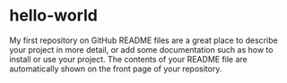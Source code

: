 # hello-world
My first repository on GitHub
README files are a great place to describe your project in more detail, or add some documentation such as how to install or use your project. The contents of your README file are automatically shown on the front page of your repository.

